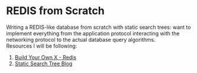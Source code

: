 # REDIS from Scratch
Writing a REDIS-like database from scratch with static search trees: want to implement everything from the application protocol interacting with the networking protocol to the actual database query algorithms. <br>
Resources I will be following:
1) [Build Your Own X - Redis](https://build-your-own.org/redis/#table-of-contents)
2) [Static Search Tree Blog](https://curiouscoding.nl/posts/static-search-tree/)
